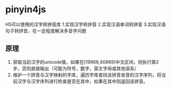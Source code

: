 # pinyin4js
H5可以使用的汉字转拼音库
1.实现汉字转拼音
2.实现汉语单词转拼音
3.实现汉语句子转拼音，在一定程度解决多音字问题

## 原理
1. 获取当前汉字的unicode值，如果在[19968,40869]中文区间，则执行第2步，否则直接输出（可能为符号，数字，英文字母或其他语系）
2. 维护一个拼音与汉字映射的字库，遍历字库查找该拼音发音的汉字序列，将当前汉字与汉字序列进行检查是否在其中，如果在其中则返回该拼音。


